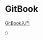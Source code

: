 GitBook
======


[GitBook入门](https://blog.csdn.net/lu_embedded/article/details/81100704)













:)
